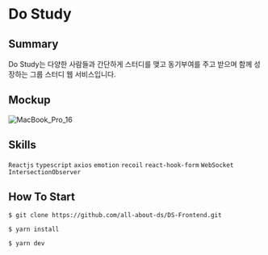 # Do Study

## Summary

Do Study는 다양한 사람들과 간단하게 스터디를 맺고 동기부여를 주고 받으며 함께 성장하는 그룹 스터디 웹 서비스입니다.

## Mockup

![MacBook_Pro_16](https://user-images.githubusercontent.com/81551906/231063003-15f0c415-882b-438f-a91e-e5b46f106e68.png)


## Skills

`Reactjs` `typescript` `axios` `emotion` `recoil` `react-hook-form` `WebSocket` `IntersectionObserver`

## How To Start

```
$ git clone https://github.com/all-about-ds/DS-Frontend.git

$ yarn install 

$ yarn dev
```
